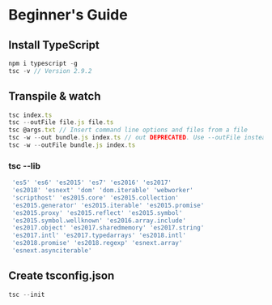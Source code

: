 # Beginner's Guide

## Install TypeScript

```javascript
npm i typescript -g
tsc -v // Version 2.9.2
```

## Transpile & watch

```javascript
tsc index.ts
tsc --outFile file.js file.ts
tsc @args.txt // Insert command line options and files from a file
tsc -w --out bundle.js index.ts // out DEPRECATED. Use --outFile instead
tsc -w --outFile bundle.js index.ts
```

### tsc --lib

```javascript
 'es5' 'es6' 'es2015' 'es7' 'es2016' 'es2017'
 'es2018' 'esnext' 'dom' 'dom.iterable' 'webworker'
 'scripthost' 'es2015.core' 'es2015.collection'
 'es2015.generator' 'es2015.iterable' 'es2015.promise'
 'es2015.proxy' 'es2015.reflect' 'es2015.symbol'
 'es2015.symbol.wellknown' 'es2016.array.include'
 'es2017.object' 'es2017.sharedmemory' 'es2017.string'
 'es2017.intl' 'es2017.typedarrays' 'es2018.intl'
 'es2018.promise' 'es2018.regexp' 'esnext.array'
 'esnext.asynciterable'
```

## Create tsconfig.json

```javascript
tsc --init
```